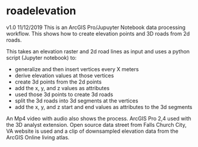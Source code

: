 # roadelevation
v1.0 11/12/2019 This is an ArcGIS Pro/Jupuyter Notebook data processing workflow. This shows how to create elevation points and 3D roads from 2d roads.

This takes an elevation raster and 2d road lines as input and uses a python script (Jupyter notebook) to:
- generalize and then insert vertices every X meters
- derive elevation values at those vertices
- create 3d points from the 2d points
- add the x, y, and z values as attributes
- used those 3d points to create 3d roads
- split the 3d roads into 3d segments at the vertices
- add the x, y, and z start and end values as attributes to the 3d segments

An Mp4 video with audio also shows the process. ArcGIS Pro 2,4 used with the 3D analyst extension. Open source data street from Falls Church City, VA website is used and a clip of downsampled elevation data from the ArcGIS Online living atlas.
